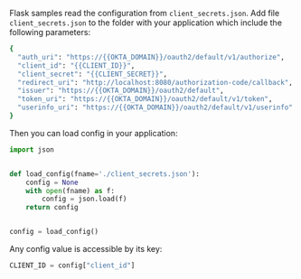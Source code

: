 Flask samples read the configuration from `client_secrets.json`.
Add file `client_secrets.json` to the folder with your application which include the following parameters:

```bash
{
  "auth_uri": "https://{{OKTA_DOMAIN}}/oauth2/default/v1/authorize",
  "client_id": "{{CLIENT_ID}}",
  "client_secret": "{{CLIENT_SECRET}}",
  "redirect_uri": "http://localhost:8080/authorization-code/callback",
  "issuer": "https://{{OKTA_DOMAIN}}/oauth2/default",
  "token_uri": "https://{{OKTA_DOMAIN}}/oauth2/default/v1/token",
  "userinfo_uri": "https://{{OKTA_DOMAIN}}/oauth2/default/v1/userinfo"
}
```

Then you can load config in your application:

```py
import json


def load_config(fname='./client_secrets.json'):
    config = None
    with open(fname) as f:
        config = json.load(f)
    return config


config = load_config()
```

Any config value is accessible by its key:
```py
CLIENT_ID = config["client_id"]
```
